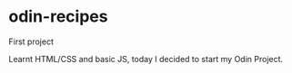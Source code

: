 # odin-recipes
First project

Learnt HTML/CSS and basic JS, today I decided to start my Odin Project. 
